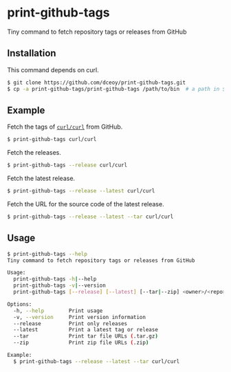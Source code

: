 print-github-tags
=================

Tiny command to fetch repository tags or releases from GitHub

Installation
------------

This command depends on curl.

```sh
$ git clone https://github.com/dceoy/print-github-tags.git
$ cp -a print-github-tags/print-github-tags /path/to/bin  # a path in ${PATH}
```

Example
-------

Fetch the tags of [`curl/curl`](https://github.com/curl/curl) from GitHub.

```sh
$ print-github-tags curl/curl
```

Fetch the releases.

```sh
$ print-github-tags --release curl/curl
```

Fetch the latest release.

```sh
$ print-github-tags --release --latest curl/curl
```

Fetch the URL for the source code of the latest release.

```sh
$ print-github-tags --release --latest --tar curl/curl
```

Usage
-----

```sh
$ print-github-tags --help
Tiny command to fetch repository tags or releases from GitHub

Usage:
  print-github-tags -h|--help
  print-github-tags -v|--version
  print-github-tags [--release] [--latest] [--tar|--zip] <owner>/<repo>

Options:
  -h, --help        Print usage
  -v, --version     Print version information
  --release         Print only releases
  --latest          Print a latest tag or release
  --tar             Print tar file URLs (.tar.gz)
  --zip             Print zip file URLs (.zip)

Example:
  $ print-github-tags --release --latest --tar curl/curl
```
